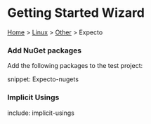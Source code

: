 # Getting Started Wizard

[Home](/docs/wiz/readme.md) > [Linux](pickide_Linux.md) > [Other](picktest_Linux_Other.md) > Expecto

### Add NuGet packages

Add the following packages to the test project:

snippet: Expecto-nugets

### Implicit Usings

include: implicit-usings

